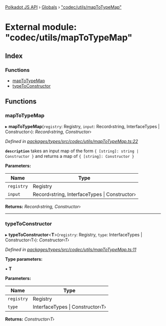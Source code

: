 [Polkadot JS API](../README.md) › [Globals](../globals.md) › ["codec/utils/mapToTypeMap"](_codec_utils_maptotypemap_.md)

# External module: "codec/utils/mapToTypeMap"

## Index

### Functions

* [mapToTypeMap](_codec_utils_maptotypemap_.md#maptotypemap)
* [typeToConstructor](_codec_utils_maptotypemap_.md#typetoconstructor)

## Functions

###  mapToTypeMap

▸ **mapToTypeMap**(`registry`: Registry, `input`: Record‹string, InterfaceTypes | Constructor›): *Record‹string, Constructor›*

*Defined in [packages/types/src/codec/utils/mapToTypeMap.ts:22](https://github.com/polkadot-js/api/blob/2de7a3c130/packages/types/src/codec/utils/mapToTypeMap.ts#L22)*

**`description`** takes an input map of the form `{ [string]: string | Constructor }` and returns a map of `{ [string]: Constructor }`

**Parameters:**

Name | Type |
------ | ------ |
`registry` | Registry |
`input` | Record‹string, InterfaceTypes &#124; Constructor› |

**Returns:** *Record‹string, Constructor›*

___

###  typeToConstructor

▸ **typeToConstructor**<**T**>(`registry`: Registry, `type`: InterfaceTypes | Constructor‹T›): *Constructor‹T›*

*Defined in [packages/types/src/codec/utils/mapToTypeMap.ts:11](https://github.com/polkadot-js/api/blob/2de7a3c130/packages/types/src/codec/utils/mapToTypeMap.ts#L11)*

**Type parameters:**

▪ **T**

**Parameters:**

Name | Type |
------ | ------ |
`registry` | Registry |
`type` | InterfaceTypes &#124; Constructor‹T› |

**Returns:** *Constructor‹T›*
